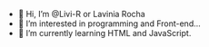 - 👋 Hi, I’m @Livi-R or Lavinia Rocha
- 👀 I’m interested in programming and Front-end...
- 🌱 I’m currently learning HTML and JavaScript. 

<!---
Livi-R/Livi-R is a ✨ special ✨ repository because its `README.md` (this file) appears on your GitHub profile.
You can click the Preview link to take a look at your changes.
--->
